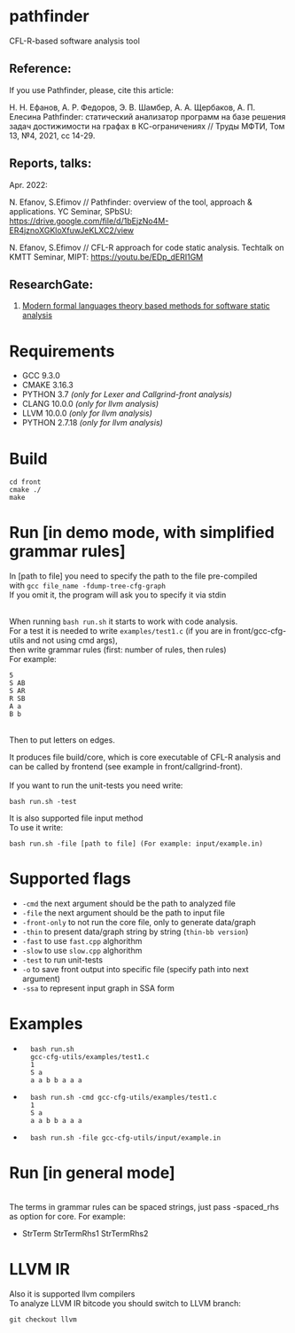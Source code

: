 # pathfinder
CFL-R-based software analysis tool

## Reference:
If you use Pathfinder, please, cite this article:

Н. Н. Ефанов, А. Р. Федоров, Э. В. Шамбер, А. А. Щербаков, А. П. Елесина Pathfinder: статический анализатор программ на базе решения задач достижимости на графах в КС-ограничениях // Труды МФТИ, Том 13,  №4, 2021, сс 14-29.

## Reports, talks:

Apr. 2022:

N. Efanov, S.Efimov // Pathfinder: overview of the tool, approach & applications. YC Seminar, SPbSU: https://drive.google.com/file/d/1bEjzNo4M-ER4jznoXGKloXfuwJeKLXC2/view

N. Efanov, S.Efimov // CFL-R approach for code static analysis. Techtalk on KMTT Seminar, MIPT: 
https://youtu.be/EDp_dERI1GM

## ResearchGate:
1) [Modern formal languages theory based methods for software static analysis](https://www.researchgate.net/project/Modern-formal-languages-theory-based-methods-for-software-static-analysis)

# Requirements
* GCC 9.3.0
* CMAKE 3.16.3
* PYTHON 3.7 *(only for Lexer and Callgrind-front analysis)*
* CLANG 10.0.0 *(only for llvm analysis)*
* LLVM 10.0.0 *(only for llvm analysis)*
* PYTHON 2.7.18 *(only for llvm analysis)*
# Build
	cd front
	cmake ./
	make
# Run [in demo mode, with simplified grammar rules]
In [path to file] you need to specify the path to the file pre-compiled<br>with `gcc file_name -fdump-tree-cfg-graph`<br>
If you omit it, the program will ask you to specify it via stdin<br><br>

When running `bash run.sh` it starts to work with code analysis.
<br>For a test it is needed to write `examples/test1.c` (if you are in front/gcc-cfg-utils and not using cmd args),
<br>then write grammar rules (first: number of rules, then rules) 
<br>For example:

	5 
	S AB
	S AR
	R SB
	A a
	B b

<br> Then to put letters on edges. <br>

It produces file build/core, which is core executable of CFL-R analysis and<br>
can be called by frontend (see example in front/callgrind-front).
<br><br>
If you want to run the unit-tests you need write:
	
	bash run.sh -test

It is also supported file input method<br>
To use it write:

	bash run.sh -file [path to file] (For example: input/example.in)

# Supported flags
*	`-cmd` the next argument should be the path to analyzed file
*	`-file` the next argument should be the path to input file
*	`-front-only` to not run the core file, only to generate data/graph
*	`-thin` to present data/graph string by string (`thin-bb version`)
*	`-fast` to use `fast.cpp` alghorithm
*	`-slow` to use `slow.cpp` alghorithm
*	`-test` to run unit-tests
*	`-o` 	to save front output into specific file (specify path into next argument)
*	`-ssa` 	to represent input graph in SSA form
# Examples
*		bash run.sh
		gcc-cfg-utils/examples/test1.c
		1
		S a
		a a b b a a a
*		bash run.sh -cmd gcc-cfg-utils/examples/test1.c
		1
		S a
		a a b b a a a
*		bash run.sh -file gcc-cfg-utils/input/example.in

# Run [in general mode]
<br>The terms in grammar rules can be spaced strings, just pass -spaced_rhs as option for core. For example:
*	StrTerm StrTermRhs1 StrTermRhs2

# LLVM IR

Also it is supported llvm compilers<br>
To analyze LLVM IR bitcode you should switch to LLVM branch:

	git checkout llvm
